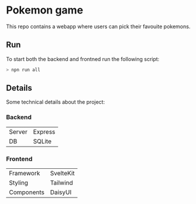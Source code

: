 # Pokemon game

This repo contains a webapp where users can pick their favouite pokemons.

## Run
To start both the backend and frontned run the following script:
``` sh
> npn run all
```

## Details
Some technical details about the project:
### Backend
|||
| ------ | --------|
| Server | Express |
| DB     | SQLite  |

### Frontend
|||
| --------- | ----------|
| Framework  | SvelteKit |
| Styling    | Tailwind  |
| Components | DaisyUI   |